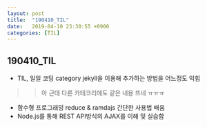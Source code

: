 ```yaml
---
layout: post
title:  "190410_TIL"
date:   2019-04-10 23:30:55 +0900
categories: [TIL]
---
```


190410_TIL
------------

* TIL, 일일 코딩 category jekyll을 이용해 추가하는 방법을 어느정도 익힘
>> 아 근데 다른 카테코리에도 같은 내용 뜨네 ㅠㅠㅠ
* 함수형 프로그래밍 reduce & ramdajs 간단한 사용법 배움
* Node.js를 통해 REST API방식의 AJAX를 이해 및 실습함


